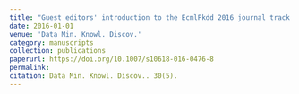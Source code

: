 ```yaml
---
title: "Guest editors' introduction to the EcmlPkdd 2016 journal track special issue of Machine Learning"
date: 2016-01-01
venue: 'Data Min. Knowl. Discov.'
category: manuscripts
collection: publications
paperurl: https://doi.org/10.1007/s10618-016-0476-8
permalink: 
citation: Data Min. Knowl. Discov.. 30(5).
---
```

